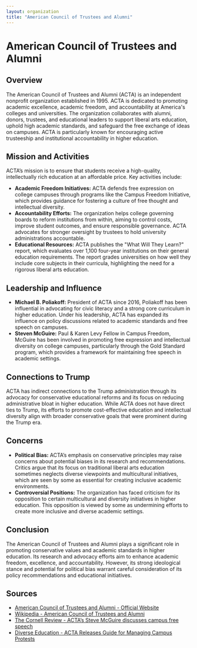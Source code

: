 ```yaml
---
layout: organization
title: "American Council of Trustees and Alumni"
---
```


# American Council of Trustees and Alumni

## Overview
The American Council of Trustees and Alumni (ACTA) is an independent nonprofit organization established in 1995. ACTA is dedicated to promoting academic excellence, academic freedom, and accountability at America's colleges and universities. The organization collaborates with alumni, donors, trustees, and educational leaders to support liberal arts education, uphold high academic standards, and safeguard the free exchange of ideas on campuses. ACTA is particularly known for encouraging active trusteeship and institutional accountability in higher education.

## Mission and Activities
ACTA’s mission is to ensure that students receive a high-quality, intellectually rich education at an affordable price. Key activities include:
- **Academic Freedom Initiatives:** ACTA defends free expression on college campuses through programs like the Campus Freedom Initiative, which provides guidance for fostering a culture of free thought and intellectual diversity.
- **Accountability Efforts:** The organization helps college governing boards to reform institutions from within, aiming to control costs, improve student outcomes, and ensure responsible governance. ACTA advocates for stronger oversight by trustees to hold university administrations accountable.
- **Educational Resources:** ACTA publishes the "What Will They Learn?" report, which evaluates over 1,100 four-year institutions on their general education requirements. The report grades universities on how well they include core subjects in their curricula, highlighting the need for a rigorous liberal arts education.

## Leadership and Influence
- **Michael B. Poliakoff:** President of ACTA since 2016, Poliakoff has been influential in advocating for civic literacy and a strong core curriculum in higher education. Under his leadership, ACTA has expanded its influence on policy discussions related to academic standards and free speech on campuses.
- **Steven McGuire:** Paul & Karen Levy Fellow in Campus Freedom, McGuire has been involved in promoting free expression and intellectual diversity on college campuses, particularly through the Gold Standard program, which provides a framework for maintaining free speech in academic settings.

## Connections to Trump
ACTA has indirect connections to the Trump administration through its advocacy for conservative educational reforms and its focus on reducing administrative bloat in higher education. While ACTA does not have direct ties to Trump, its efforts to promote cost-effective education and intellectual diversity align with broader conservative goals that were prominent during the Trump era.

## Concerns
- **Political Bias:** ACTA’s emphasis on conservative principles may raise concerns about potential biases in its research and recommendations. Critics argue that its focus on traditional liberal arts education sometimes neglects diverse viewpoints and multicultural initiatives, which are seen by some as essential for creating inclusive academic environments.
- **Controversial Positions:** The organization has faced criticism for its opposition to certain multicultural and diversity initiatives in higher education. This opposition is viewed by some as undermining efforts to create more inclusive and diverse academic settings.

## Conclusion
The American Council of Trustees and Alumni plays a significant role in promoting conservative values and academic standards in higher education. Its research and advocacy efforts aim to enhance academic freedom, excellence, and accountability. However, its strong ideological stance and potential for political bias warrant careful consideration of its policy recommendations and educational initiatives.

## Sources
- [American Council of Trustees and Alumni - Official Website](https://www.goacta.org)
- [Wikipedia - American Council of Trustees and Alumni](https://en.wikipedia.org/wiki/American_Council_of_Trustees_and_Alumni)
- [The Cornell Review - ACTA’s Steve McGuire discusses campus free speech](https://www.thecornellreview.org/tag/american-council-of-trustees-and-alumni)
- [Diverse Education - ACTA Releases Guide for Managing Campus Protests](https://www.diverseeducation.com)

